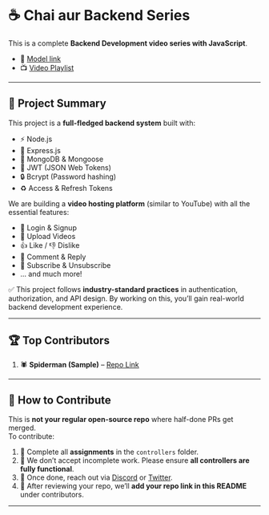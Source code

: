 # ☕ Chai aur Backend Series  

This is a complete **Backend Development video series with JavaScript**.  
- 🎨 [Model link](https://app.eraser.io/workspace/YtPqZ1VogxGy1jzIDkzj?origin=share)  
- 📺 [Video Playlist](https://www.youtube.com/watch?v=EH3vGeqeIAo&list=PLu71SKxNbfoBGh_8p_NS-ZAh6v7HhYqHW)  

---

## 📌 Project Summary  

This project is a **full-fledged backend system** built with:  
- ⚡ Node.js  
- 🚀 Express.js  
- 🍃 MongoDB & Mongoose  
- 🔑 JWT (JSON Web Tokens)  
- 🔒 Bcrypt (Password hashing)  
- ♻️ Access & Refresh Tokens  

We are building a **video hosting platform** (similar to YouTube) with all the essential features:  
- 👤 Login & Signup  
- 🎥 Upload Videos  
- 👍 Like / 👎 Dislike  
- 💬 Comment & Reply  
- 🔔 Subscribe & Unsubscribe  
- … and much more!  

✅ This project follows **industry-standard practices** in authentication, authorization, and API design. By working on this, you’ll gain real-world backend development experience.  

---

## 🏆 Top Contributors  

1. 🕷️ **Spiderman (Sample)** – [Repo Link](https://www.youtube.com/@chaiaurcode)  

---

## 🤝 How to Contribute  

This is **not your regular open-source repo** where half-done PRs get merged.  
To contribute:  

1. 📂 Complete all **assignments** in the `controllers` folder.  
2. 🚫 We don’t accept incomplete work. Please ensure **all controllers are fully functional**.  
3. 🔗 Once done, reach out via [Discord](https://hitesh.ai/discord) or [Twitter](https://twitter.com/@hiteshdotcom).  
4. 📝 After reviewing your repo, we’ll **add your repo link in this README** under contributors.  

---
